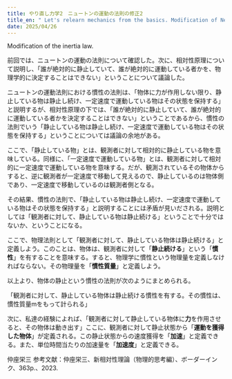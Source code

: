```yaml
---
title: やり直し力学2　ニュートンの運動の法則の修正2
title_en: " Let's relearn mechanics from the basics. Modification of Newton's motion law"
date: 2025/04/26
---
```

Modification of the inertia law.

前回では、ニュートンの運動の法則について確認した。次に、相対性原理について説明し、「誰が絶対的に静止していて、誰が絶対的に運動している者かを、物理学的に決定することはできない」ということについて議論した。

ニュートンの運動法則における慣性の法則は、「物体に力が作用しない限り、静止している物は静止し続け、一定速度で運動している物はその状態を保持する」と説明するが、相対性原理の下では、「誰が絶対的に静止していて、誰が絶対的に運動している者かを決定することはできない」ということであるから、慣性の法則でいう「静止している物は静止し続け、一定速度で運動している物はその状態を保持する」ということについては議論の余地がある。

ここで、「静止している物」とは、観測者に対して相対的に静止している物を意味している。同様に、「一定速度で運動している物」とは、観測者に対して相対的に一定速度で運動している物を意味する。だが、観測されているその物体からすると、逆に観測者が一定速度で移動して見えるので、静止しているのは物体側であり、一定速度で移動しているのは観測者側となる。

その結果、慣性の法則で、「静止している物は静止し続け、一定速度で運動している物はその状態を保持する」と説明することには矛盾が見いだされる。説明としては「観測者に対して、静止している物は静止続ける」ということで十分ではないか、ということになる。

ここで、物理法則として「観測者に対して、静止している物体は静止続ける」と定義しよう。このことは、物体は、観測者に対して「**静止続ける**」という「**慣性**」を有することを意味する。すると、物理学に慣性という物理量を定義しなければならない。その物理量を「**慣性質量**」と定義しよう。

以上より、物体の静止という慣性の法則が次のようにまとめられる。

「観測者に対して、静止している物体は静止続ける慣性を有する。その慣性は、慣性質量mをもって計られる」

次に、私達の経験によれば、「観測者に対して静止している物体に**力**を作用させると、その物体は動き出す」ここに、観測者に対して静止状態から「**運動を獲得した物体**」が定義される。この静止状態からの速度獲得を「**加速**」と定義できる。また、単位時間当たりの加速量を「**加速度**」と定義できる。

仲座栄三
参考文献：仲座栄三、新相対性理論（物理的思考編）、ボーダーインク、363p.、2023.
